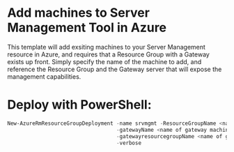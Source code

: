 # Add machines to Server Management Tool in Azure
This template will add exsiting machines to your Server Management resource in Azure, and requires that a Resource Group with a Gateway exists up front.
Simply specify the name of the machine to add, and reference the Resource Group and the Gateway server that will expose the management capabilities.

# Deploy with PowerShell:
````powershell
New-AzureRmResourceGroupDeployment -name srvmgmt -ResourceGroupName <name of RG where the machine will be located> `
                                   -gatewayName <name of gateway machine> `
                                   -gatewayresourcegroupName <name of gateway RG> `
                                   -verbose
````                                   
